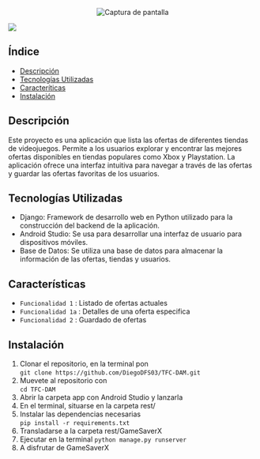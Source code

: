 
<p align="center">
  <img src="https://github.com/DiegoDFS03/TFC-DAM/assets/129044659/e659eac1-94af-402a-b5a6-25148675be9d" alt="Captura de pantalla">
</p>
<p align="left">
   <img src="https://img.shields.io/badge/STATUS-EN%20DESAROLLO-green">
   </p>

## Índice
- [Descripción](#descripción)
- [Tecnologías Utilizadas](#tecnologías-utilizadas)
- [Caracteríticas](#características)
- [Instalación](#instalación)

## Descripción
Este proyecto es una aplicación que lista las ofertas de diferentes tiendas de videojuegos. Permite a los usuarios explorar y encontrar las mejores ofertas disponibles en tiendas populares como Xbox y Playstation. La aplicación ofrece una interfaz intuitiva para navegar a través de las ofertas y guardar las ofertas favoritas de los usuarios.

## Tecnologías Utilizadas
- Django: Framework de desarrollo web en Python utilizado para la construcción del backend de la aplicación.
- Android Studio: Se usa para desarrollar una interfaz de usuario para dispositivos móviles.
- Base de Datos: Se utiliza una base de datos para almacenar la información de las ofertas, tiendas y usuarios.

## Características
- `Funcionalidad 1` : Listado de ofertas actuales
- `Funcionalidad 1a` : Detalles de una oferta especifica
- `Funcionalidad 2` : Guardado de ofertas


## Instalación
1. Clonar el repositorio, en la terminal pon </br>`git clone https://github.com/DiegoDFS03/TFC-DAM.git`
2. Muevete al repositorio con </br>`cd TFC-DAM`
3. Abrir la carpeta app con Android Studio y lanzarla 
4. En el terminal, situarse en la carpeta rest/
5. Instalar las dependencias necesarias </br> `pip install -r requirements.txt`
6. Transladarse a la carpeta rest/GameSaverX
7. Ejecutar en la terminal `python manage.py runserver`
8. A disfrutar de GameSaverX
